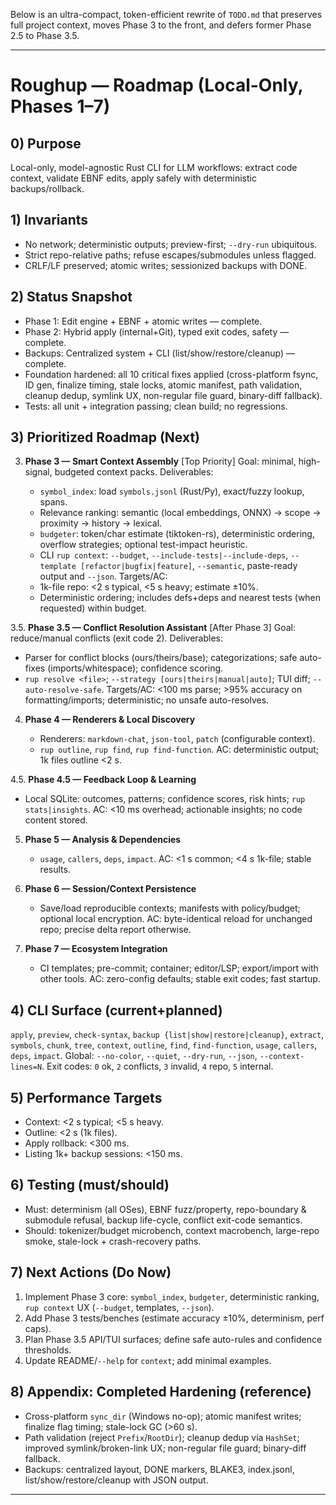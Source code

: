 Below is an ultra-compact, token-efficient rewrite of `TODO.md` that preserves full project context, moves Phase 3 to the front, and defers former Phase 2.5 to Phase 3.5.

---

# Roughup — Roadmap (Local-Only, Phases 1–7)

## 0) Purpose

Local-only, model-agnostic Rust CLI for LLM workflows: extract code context, validate EBNF edits, apply safely with deterministic backups/rollback.

## 1) Invariants

- No network; deterministic outputs; preview-first; `--dry-run` ubiquitous.
- Strict repo-relative paths; refuse escapes/submodules unless flagged.
- CRLF/LF preserved; atomic writes; sessionized backups with DONE.

## 2) Status Snapshot

- Phase 1: Edit engine + EBNF + atomic writes — complete.
- Phase 2: Hybrid apply (internal+Git), typed exit codes, safety — complete.
- Backups: Centralized system + CLI (list/show/restore/cleanup) — complete.
- Foundation hardened: all 10 critical fixes applied (cross-platform fsync, ID gen, finalize timing, stale locks, atomic manifest, path validation, cleanup dedup, symlink UX, non-regular file guard, binary-diff fallback).
- Tests: all unit + integration passing; clean build; no regressions.

## 3) Prioritized Roadmap (Next)

3. **Phase 3 — Smart Context Assembly** \[Top Priority]
   Goal: minimal, high-signal, budgeted context packs.
   Deliverables:

   - `symbol_index`: load `symbols.jsonl` (Rust/Py), exact/fuzzy lookup, spans.
   - Relevance ranking: semantic (local embeddings, ONNX) → scope → proximity → history → lexical.
   - `budgeter`: token/char estimate (tiktoken-rs), deterministic ordering, overflow strategies; optional test-impact heuristic.
   - CLI `rup context`: `--budget`, `--include-tests|--include-deps`, `--template [refactor|bugfix|feature]`, `--semantic`, paste-ready output and `--json`.
     Targets/AC:
   - 1k-file repo: <2 s typical, <5 s heavy; estimate ±10%.
   - Deterministic ordering; includes defs+deps and nearest tests (when requested) within budget.

3.5. **Phase 3.5 — Conflict Resolution Assistant** \[After Phase 3]
Goal: reduce/manual conflicts (exit code 2).
Deliverables:

- Parser for conflict blocks (ours/theirs/base); categorizations; safe auto-fixes (imports/whitespace); confidence scoring.
- `rup resolve <file>`; `--strategy [ours|theirs|manual|auto]`; TUI diff; `--auto-resolve-safe`.
  Targets/AC: <100 ms parse; >95% accuracy on formatting/imports; deterministic; no unsafe auto-resolves.

4. **Phase 4 — Renderers & Local Discovery**

   - Renderers: `markdown-chat`, `json-tool`, `patch` (configurable context).
   - `rup outline`, `rup find`, `rup find-function`.
     AC: deterministic output; 1k files outline <2 s.

4.5. **Phase 4.5 — Feedback Loop & Learning**

- Local SQLite: outcomes, patterns; confidence scores, risk hints; `rup stats|insights`.
  AC: <10 ms overhead; actionable insights; no code content stored.

5. **Phase 5 — Analysis & Dependencies**

   - `usage`, `callers`, `deps`, `impact`.
     AC: <1 s common; <4 s 1k-file; stable results.

6. **Phase 6 — Session/Context Persistence**

   - Save/load reproducible contexts; manifests with policy/budget; optional local encryption.
     AC: byte-identical reload for unchanged repo; precise delta report otherwise.

7. **Phase 7 — Ecosystem Integration**

   - CI templates; pre-commit; container; editor/LSP; export/import with other tools.
     AC: zero-config defaults; stable exit codes; fast startup.

## 4) CLI Surface (current+planned)

`apply`, `preview`, `check-syntax`, `backup {list|show|restore|cleanup}`, `extract`, `symbols`, `chunk`, `tree`, `context`, `outline`, `find`, `find-function`, `usage`, `callers`, `deps`, `impact`.
Global: `--no-color`, `--quiet`, `--dry-run`, `--json`, `--context-lines=N`.
Exit codes: `0` ok, `2` conflicts, `3` invalid, `4` repo, `5` internal.

## 5) Performance Targets

- Context: <2 s typical; <5 s heavy.
- Outline: <2 s (1k files).
- Apply rollback: <300 ms.
- Listing 1k+ backup sessions: <150 ms.

## 6) Testing (must/should)

- Must: determinism (all OSes), EBNF fuzz/property, repo-boundary & submodule refusal, backup life-cycle, conflict exit-code semantics.
- Should: tokenizer/budget microbench, context macrobench, large-repo smoke, stale-lock + crash-recovery paths.

## 7) Next Actions (Do Now)

1. Implement Phase 3 core: `symbol_index`, `budgeter`, deterministic ranking, `rup context` UX (`--budget`, templates, `--json`).
2. Add Phase 3 tests/benches (estimate accuracy ±10%, determinism, perf caps).
3. Plan Phase 3.5 API/TUI surfaces; define safe auto-rules and confidence thresholds.
4. Update README/`--help` for `context`; add minimal examples.

## 8) Appendix: Completed Hardening (reference)

- Cross-platform `sync_dir` (Windows no-op); atomic manifest writes; finalize flag timing; stale-lock GC (>60 s).
- Path validation (reject `Prefix`/`RootDir`); cleanup dedup via `HashSet`; improved symlink/broken-link UX; non-regular file guard; binary-diff fallback.
- Backups: centralized layout, DONE markers, BLAKE3, index.jsonl, list/show/restore/cleanup with JSON output.

---
